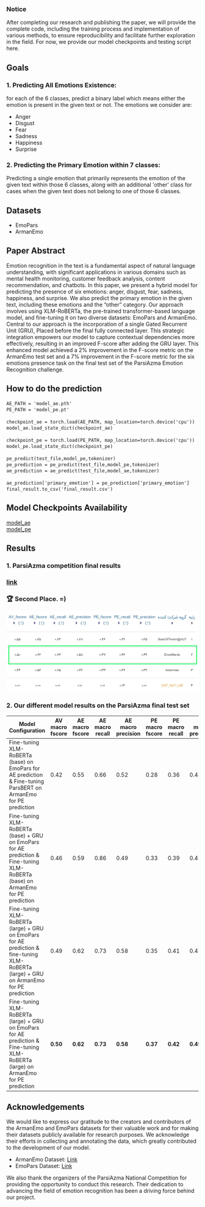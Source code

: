 ### Notice
After completing our research and publishing the paper, we will provide the complete code, including the training process and implementation of various methods, to ensure reproducibility and facilitate further exploration in the field.
For now, we provide our model checkpoints and testing script here.

## Goals

### 1. Predicting All Emotions Existence:
for each of the 6 classes, predict a binary label which means either the emotion is present in the given text or not. 
The emotions we consider are:
 - Anger
 - Disgust
 - Fear
 - Sadness
 - Happiness
 - Surprise

### 2. Predicting the Primary Emotion within 7 classes:
Predicting a single emotion that primarily represents the emotion of the given text within those 6 classes, along with an additional 'other' class for cases when the given text does not belong to one of those 6 classes.

## Datasets
 - EmoPars
 - ArmanEmo

## Paper Abstract
Emotion recognition in the text is a fundamental aspect of natural language understanding, with significant applications in various domains such as mental health monitoring, customer feedback analysis, content recommendation, and chatbots. In this paper, we present a hybrid model for predicting the presence of six emotions: anger, disgust, fear, sadness, happiness, and surprise. We also predict the primary emotion in the given text, including these emotions and the “other” category. Our approach involves using XLM-RoBERTa, the pre-trained transformer-based language model, and fine-tuning it on two diverse datasets: EmoPars and ArmanEmo. Central to our approach is the incorporation of a single Gated Recurrent Unit (GRU), Placed before the final fully connected layer. This strategic integration empowers our model to capture contextual dependencies more effectively, resulting in an improved F-score after adding the GRU layer. This enhanced model achieved a 2% improvement in the F-score metric on the ArmanEmo test set and a 7% improvement in the F-score metric for the six emotions presence task on the final test set of the ParsiAzma Emotion Recognition challenge.

## How to do the prediction
```
AE_PATH = 'model_ae.pth'
PE_PATH = 'model_pe.pt'

checkpoint_ae = torch.load(AE_PATH, map_location=torch.device('cpu'))
model_ae.load_state_dict(checkpoint_ae)

checkpoint_pe = torch.load(PE_PATH, map_location=torch.device('cpu'))
model_pe.load_state_dict(checkpoint_pe)

pe_predict(test_file,model_pe,tokenizer)
pe_prediction = pe_predict(test_file,model_pe,tokenizer)
ae_prediction = ae_predict(test_file,model_ae,tokenizer)

ae_prediction['primary_emotion'] = pe_prediction['primary_emotion']
final_result.to_csv('final_result.csv')

```
## Model Checkpoints Availability
[model_ae](https://drive.google.com/file/d/1mnB7fNxlu-PD1MgCTSCCT_ki7fcX6X9v/view?usp=sharing)
<br>
[model_pe](https://drive.google.com/file/d/1zzm9voS2ILDeux8q32xNMv03pEqN2hkd/view?usp=drivesdk)


## Results
### 1. ParsiAzma competition final results
### [link](https://challenges.parsiazma.ir/web/challenges/challenge-page/24/leaderboard/98)
### 🏆 Second Place. =)
![Result Table](images/ParsiAzma-final-result.jpg)

### 2. Our different model results on the ParsiAzma final test set 
| Model Configuration                                | AV macro fscore | AE macro fscore | AE macro recall | AE macro precision | PE macro fscore | PE macro recall | PE macro precision |
|----------------------------------------------------|-----------|-----------|-----------|-------------|-----------|-----------|-------------|
| Fine-tuning XLM-RoBERTa (base) on EmoPars for AE prediction & Fine-tuning ParsBERT on ArmanEmo for PE prediction | 0.42      | 0.55      | 0.66      | 0.52        | 0.28      | 0.36      | 0.43        |
| Fine-tuning XLM-RoBERTa (base) + GRU on EmoPars for AE prediction & Fine-tuning XLM-RoBERTa (base) on ArmanEmo for PE prediction | 0.46      | 0.59      | 0.86      | 0.49        | 0.33      | 0.39      | 0.47        |
| Fine-tuning XLM-RoBERTa (large) + GRU on EmoPars for AE prediction & fine-tuning XLM-RoBERTa (large) + GRU on ArmanEmo for PE prediction| 0.49      | 0.62      | 0.73      | 0.58        | 0.35      | 0.41      | 0.47        |
| Fine-tuning XLM-RoBERTa (large) + GRU on EmoPars for AE prediction & Fine-tuning XLM-RoBERTa (large) on ArmanEmo for PE prediction| **0.50**      | **0.62**      | **0.73**      | **0.58**        | **0.37**      | **0.42**      | **0.49**        |


## Acknowledgements

We would like to express our gratitude to the creators and contributors of the ArmanEmo and EmoPars datasets for their valuable work and for making their datasets publicly available for research purposes. We acknowledge their efforts in collecting and annotating the data, which greatly contributed to the development of our model.

- ArmanEmo Dataset: [Link](https://github.com/arman-rayan-sharif/arman-text-emotion)
- EmoPars Dataset: [Link](https://github.com/nazaninsbr/Persian-Emotion-Detection)

We also thank the organizers of the ParsiAzma National Competition for providing the opportunity to conduct this research. Their dedication to advancing the field of emotion recognition has been a driving force behind our project.
